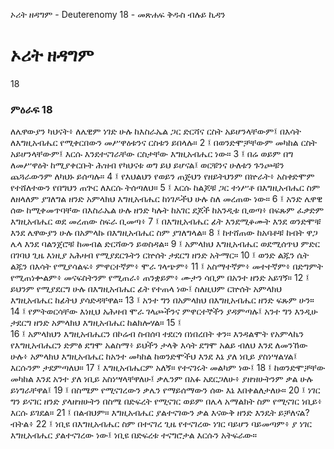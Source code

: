 ﻿
 ኦሪት ዘዳግም - Deuterenomy 18 - መጽሐፍ ቅዱስ ብሉይ ኪዳን
# ኦሪት ዘዳግም
18
### ምዕራፍ 18
ለሌዋውያን ካህናት፥ ለሌዊም ነገድ ሁሉ ከእስራኤል ጋር ድርሻና ርስት አይሆንላቸውም፤ በእሳት ለእግዚአብሔር የሚቀርበውን መሥዋዕቱንና ርስቱን ይበላሉ።
2 ፤ በወንድሞቻቸውም መካከል ርስት አይሆንላቸውም፤ እርሱ እንደተናገራቸው ርስታቸው እግዚአብሔር ነው።
3 ፤ በሬ ወይም በግ ለመሥዋዕት ከሚያቀርቡት ሕዝብ የካህናቱ ወግ ይህ ይሆናል፤ ወርቹንና ሁለቱን ጉንጮቹን ጨጓራውንም ለካህኑ ይሰጣሉ።
4 ፤ የእህልህን የወይን ጠጅህን የዘይትህንም በኵራት፥ አስቀድሞም የተሸለተውን የበግህን ጠጕር ለእርሱ ትሰጣለህ።
5 ፤ እርሱ ከልጆቹ ጋር ተነሥቶ በእግዚአብሔር ስም ለዘላለም ያገለግል ዘንድ አምላክህ እግዚአብሔር ከነገዶችህ ሁሉ ስለ መረጠው ነው።
6 ፤ አንድ ሌዋዊ ሰው ከሚቀመጥባቸው በእስራኤል ሁሉ ዘንድ ካሉት ከአገር ደጆች ከአንዲቱ ቢወጣ፥ በፍጹም ፈቃድም እግዚአብሔር ወደ መረጠው ስፍራ ቢመጣ፥
7 ፤ በእግዚአብሔር ፊት እንደሚቆሙት እንደ ወንድሞቹ እንደ ሌዋውያን ሁሉ በአምላኩ በእግዚአብሔር ስም ያገለግላል።
8 ፤ ከተሸጠው ከአባቶቹ ከብት ዋጋ ሌላ እንደ ባልንጀሮቹ ከመብል ድርሻውን ይወስዳል።
9 ፤ አምላክህ እግዚአብሔር ወደሚሰጥህ ምድር በገባህ ጊዜ እነዚያ አሕዛብ የሚያደርጉትን ርኵሰት ታደርግ ዘንድ አትማር።
10 ፤ ወንድ ልጁን ሴት ልጁን በእሳት የሚያሳልፍ፥ ምዋርተኛም፥ ሞራ ገላጭም፥
11 ፤ አስማተኛም፥ መተተኛም፥ በድግምት የሚጠነቍልም፥ መናፍስትንም የሚጠራ፥ ጠንቋይም፥ ሙታን ሳቢም በአንተ ዘንድ አይገኝ።
12 ፤ ይህንም የሚያደርግ ሁሉ በእግዚአብሔር ፊት የተጠላ ነው፤ ስለዚህም ርኵሰት አምላክህ እግዚአብሔር ከፊትህ ያሳድዳቸዋል።
13 ፤ አንተ ግን በአምላክህ በእግዚአብሔር ዘንድ ፍጹም ሁን።
14 ፤ የምትወርሳቸው እነዚህ አሕዛብ ሞራ ገላጮችንና ምዋርተኞችን ያዳምጣሉ፤ አንተ ግን እንዲሁ ታደርግ ዘንድ አምላክህ እግዚአብሔር ከልክሎሃል።
15 ፤  
16 ፤ አምላክህን እግዚአብሔርን በኮሬብ ስብሰባ ተደርጎ በነበረበት ቀን። እንዳልሞት የአምላኬን የእግዚአብሔርን ድምፅ ደግሞ አልስማ፥ ይህችን ታላቅ እሳት ደግሞ አልይ ብለህ እንደ ለመንኸው ሁሉ፥ አምላክህ እግዚአብሔር ከአንተ መካከል ከወንድሞችህ እንደ እኔ ያለ ነቢይ ያስነሣልሃል፤ እርሱንም ታደምጣለህ።
17 ፤ እግዚአብሔርም አለኝ። የተናገሩት መልካም ነው፤
18 ፤ ከወንድሞቻቸው መካከል እንደ አንተ ያለ ነቢይ አስነሣላቸዋለሁ፤ ቃሌንም በአፉ አደርጋለሁ፥ ያዘዝሁትንም ቃል ሁሉ ይነግራቸዋል፤
19 ፤ በስሜም የሚናገረውን ቃሌን የማይሰማውን ሰው እኔ እበቀልለታለሁ።
20 ፤ ነገር ግን ይናገር ዘንድ ያላዘዝሁትን በስሜ በድፍረት የሚናገር ወይም በሌላ አማልክት ስም የሚናገር ነቢይ፥ እርሱ ይገደል።
21 ፤ በልብህም። እግዚአብሔር ያልተናገውን ቃል እናውቅ ዘንድ እንዴት ይቻለናል? ብትል፥
22 ፤ ነቢዩ በእግዚአብሔር ስም በተናገረ ጊዜ የተናገረው ነገር ባይሆን ባይመጣም፥ ያ ነገር እግዚአብሔር ያልተናገረው ነው፤ ነቢዩ በድፍረቱ ተናግሮታል እርሱን አትፍራው። 
